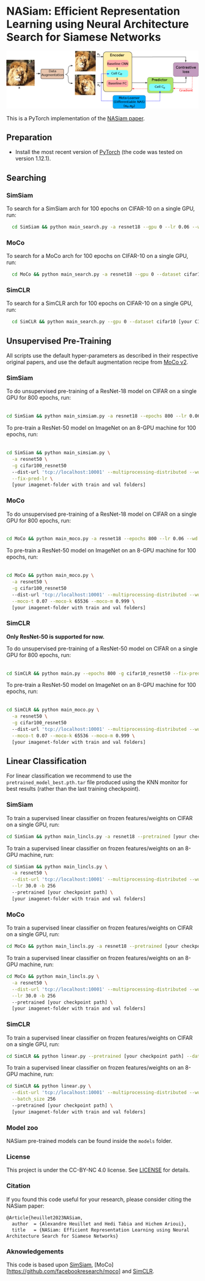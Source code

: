 # NASiam: Efficient Representation Learning using Neural Architecture Search for Siamese Networks

<p align="center">
    <img width="600" alt="nasiam" src="img/NASiam_layout.png">
</p>

This is a PyTorch implementation of the [NASiam paper](https://arxiv.org/abs/2011.10566).
## Preparation

- Install the most recent version of [PyTorch](https://pytorch.org/get-started/locally/) (the code was tested on version 1.12.1).

## Searching

### SimSiam

To search for a SimSiam arch for 100 epochs on CIFAR-10 on a single GPU, run:

```bash
  cd SimSiam && python main_search.py -a resnet18 --gpu 0 --lr 0.06 --wd 5e-4 --dataset cifar10 --fix-pred-lr [your CIFAR folder]
```

### MoCo

To search for a MoCo arch for 100 epochs on CIFAR-10 on a single GPU, run:

```bash
  cd MoCo && python main_search.py -a resnet18 --gpu 0 --dataset cifar10 [your CIFAR folder]
```

### SimCLR

To search for a SimCLR arch for 100 epochs on CIFAR-10 on a single GPU, run:

```bash
  cd SimCLR && python main_search.py --gpu 0 --dataset cifar10 [your CIFAR folder]
```

## Unsupervised Pre-Training

All scripts use the default hyper-parameters as described in their respective original papers, and use the default augmentation recipe from [MoCo v2](https://arxiv.org/abs/2003.04297). 

### SimSiam

To do unsupervised pre-training of a ResNet-18 model on CIFAR on a single GPU for 800 epochs, run:
```bash

cd SimSiam && python main_simsiam.py -a resnet18 --epochs 800 --lr 0.06 --wd 5e-4 -g cifar10_resnet18 --fix-pred-lr [your CIFAR folder]
```

To pre-train a ResNet-50 model on ImageNet on an 8-GPU machine for 100 epochs, run:
```bash

cd SimSiam && python main_simsiam.py \
  -a resnet50 \
  -g cifar100_resnet50
  --dist-url 'tcp://localhost:10001' --multiprocessing-distributed --world-size 1 --rank 0 \
  --fix-pred-lr \
  [your imagenet-folder with train and val folders]
```

### MoCo

To do unsupervised pre-training of a ResNet-18 model on CIFAR on a single GPU for 800 epochs, run:
```bash

cd MoCo && python main_moco.py -a resnet18 --epochs 800 --lr 0.06 --wd 5e-4 -g cifar10_resnet18 [your CIFAR folder]
```

To pre-train a ResNet-50 model on ImageNet on an 8-GPU machine for 100 epochs, run:
```bash

cd MoCo && python main_moco.py \
  -a resnet50 \
  -g cifar100_resnet50
  --dist-url 'tcp://localhost:10001' --multiprocessing-distributed --world-size 1 --rank 0 \
  --moco-t 0.07 --moco-k 65536 --moco-m 0.999 \
  [your imagenet-folder with train and val folders]
```

### SimCLR

**Only ResNet-50 is supported for now.**

To do unsupervised pre-training of a ResNet-50 model on CIFAR on a single GPU for 800 epochs, run:
```bash

cd SimCLR && python main.py --epochs 800 -g cifar10_resnet50 --fix-pred-lr [your CIFAR folder]
```

To pre-train a ResNet-50 model on ImageNet on an 8-GPU machine for 100 epochs, run:
```bash

cd SimCLR && python main_moco.py \
  -a resnet50 \
  -g cifar100_resnet50
  --dist-url 'tcp://localhost:10001' --multiprocessing-distributed --world-size 1 --rank 0 \
  --moco-t 0.07 --moco-k 65536 --moco-m 0.999 \
  [your imagenet-folder with train and val folders]
```

## Linear Classification

For linear classification we recommend to use the `pretrained_model_best.pth.tar` file produced using the KNN monitor for best results (rather than the last training checkpoint).

### SimSiam

To train a supervised linear classifier on frozen features/weights on CIFAR on a single GPU, run:
```bash
cd SimSiam && python main_lincls.py -a resnet18 --pretrained [your checkpoint path] --lr 30.0 --dataset cifar10 [your CIFAR folder]
```

To train a supervised linear classifier on frozen features/weights on an 8-GPU machine, run:
```bash
cd SimSiam && python main_lincls.py \
  -a resnet50 \
  --dist-url 'tcp://localhost:10001' --multiprocessing-distributed --world-size 1 --rank 0 \
  --lr 30.0 -b 256
  --pretrained [your checkpoint path] \
  [your imagenet-folder with train and val folders]
```

### MoCo

To train a supervised linear classifier on frozen features/weights on CIFAR on a single GPU, run:
```bash
cd MoCo && python main_lincls.py -a resnet18 --pretrained [your checkpoint path] --lr 30.0 --dataset cifar10 [your CIFAR folder]
```

To train a supervised linear classifier on frozen features/weights on an 8-GPU machine, run:
```bash
cd MoCo && python main_lincls.py \
  -a resnet50 \
  --dist-url 'tcp://localhost:10001' --multiprocessing-distributed --world-size 1 --rank 0 \
  --lr 30.0 -b 256
  --pretrained [your checkpoint path] \
  [your imagenet-folder with train and val folders]
```


### SimCLR

To train a supervised linear classifier on frozen features/weights on CIFAR on a single GPU, run:
```bash
cd SimCLR && python linear.py --pretrained [your checkpoint path] --dataset cifar10 [your CIFAR folder]
```

To train a supervised linear classifier on frozen features/weights on an 8-GPU machine, run:
```bash
cd SimCLR && python linear.py \
  --dist-url 'tcp://localhost:10001' --multiprocessing-distributed --world-size 1 --rank 0 \
  --batch_size 256
  --pretrained [your checkpoint path] \
  [your imagenet-folder with train and val folders]
```

### Model zoo

NASiam pre-trained models can be found inside the `models` folder.

### License

This project is under the CC-BY-NC 4.0 license. See [LICENSE](LICENSE) for details.

### Citation

If you found this code useful for your research, please consider citing the NASiam paper:
```
@Article{heuillet2023NASiam,
  author  = {Alexandre Heuillet and Hedi Tabia and Hichem Arioui},
  title   = {NASiam: Efficient Representation Learning using Neural Architecture Search for Siamese Networks}
```

### Aknowledgements

This code is based upon [SimSiam](https://github.com/facebookresearch/simsiam), [MoCo][https://github.com/facebookresearch/moco] and [SimCLR](https://github.com/leftthomas/SimCLR).